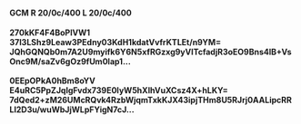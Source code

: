 #### GCM R 20/0c/400 L 20/0c/400
**270kKF4F4BoPlVW1**<br/>**37I3LShz9Leaw3PEdny03KdH1kdatVvfrKTLEt/n9YM=**<br/>**JQhGQNQb0m7A2U9myifk6Y6N5xfRGzxg9yVITcfadjR3oEO9Bns4lB+VsOnc9M/saZv6gOz9fUm0lap1...**<br/><br/>
**0EEpOPkA0hBm8oYV**<br/>**E4uRC5PpZJqlgFvdx739E0IyW5hXIhVuXCsz4X+hLKY=**<br/>**7dQed2+zM26UMcRQvk4RzbWjqmTxkKJX43ipjTHm8U5RJrj0AALipcRRLl2D3u/wuWbJjWLpFYigN7cJ...**
